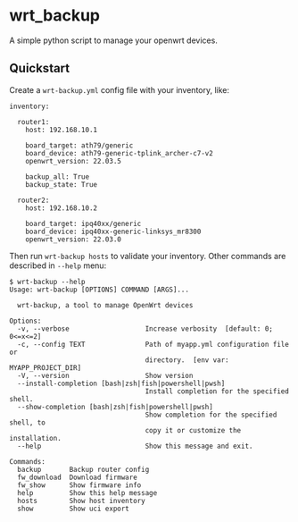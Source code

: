 # wrt_backup

A simple python script to manage your openwrt devices.

## Quickstart

Create a `wrt-backup.yml` config file with your inventory, like:

```
inventory:

  router1:
    host: 192.168.10.1

    board_target: ath79/generic
    board_device: ath79-generic-tplink_archer-c7-v2
    openwrt_version: 22.03.5

    backup_all: True
    backup_state: True

  router2:
    host: 192.168.10.2

    board_target: ipq40xx/generic
    board_device: ipq40xx-generic-linksys_mr8300
    openwrt_version: 22.03.0

```

Then run `wrt-backup hosts` to validate your inventory. Other commands are described in `--help` menu:

```
$ wrt-backup --help
Usage: wrt-backup [OPTIONS] COMMAND [ARGS]...

  wrt-backup, a tool to manage OpenWrt devices

Options:
  -v, --verbose                   Increase verbosity  [default: 0; 0<=x<=2]
  -c, --config TEXT               Path of myapp.yml configuration file or
                                  directory.  [env var: MYAPP_PROJECT_DIR]
  -V, --version                   Show version
  --install-completion [bash|zsh|fish|powershell|pwsh]
                                  Install completion for the specified shell.
  --show-completion [bash|zsh|fish|powershell|pwsh]
                                  Show completion for the specified shell, to
                                  copy it or customize the installation.
  --help                          Show this message and exit.

Commands:
  backup       Backup router config
  fw_download  Download firmware
  fw_show      Show firmware info
  help         Show this help message
  hosts        Show host inventory
  show         Show uci export
```


